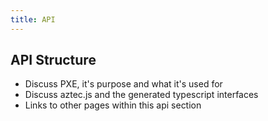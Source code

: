```yaml
---
title: API
---
```


## API Structure

- Discuss PXE, it's purpose and what it's used for
- Discuss aztec.js and the generated typescript interfaces
- Links to other pages within this api section

